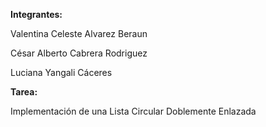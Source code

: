 **Integrantes:**

Valentina Celeste Alvarez Beraun

César Alberto Cabrera Rodriguez

Luciana Yangali Cáceres

**Tarea:**

Implementación de una Lista Circular Doblemente Enlazada
